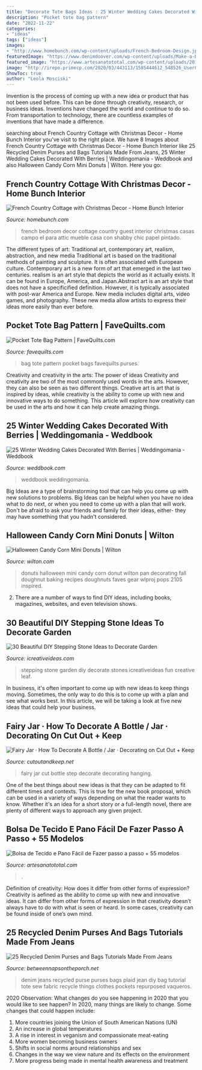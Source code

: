 ```yaml
---
title: "Decorate Tote Bags Ideas : 25 Winter Wedding Cakes Decorated With Berries"
description: "Pocket tote bag pattern"
date: "2022-11-22"
categories:
- "ideas"
tags: ["ideas"]
images:
- "http://www.homebunch.com/wp-content/uploads/French-Bedroom-Design.jpg"
featuredImage: "https://www.denimdoover.com/wp-content/uploads/Make-a-Denim-Plaid-Purse-From-Recycled-Jeans.jpg"
featured_image: "https://www.artesanatototal.com/wp-content/uploads/2017/10/bolsa-tecido-costurar5.jpg"
image: "http://irepo.primecp.com/2020/03/443113/1585444612_548526_UserCommentImage_ID-3637900.jpg?v=3637900"
ShowToc: true
author: "Leola Mosciski"
---
```



Invention is the process of coming up with a new idea or product that has not been used before. This can be done through creativity, research, or business ideas. Inventions have changed the world and continue to do so. From transportation to technology, there are countless examples of inventions that have made a difference.

	

		
searching about French Country Cottage with Christmas Decor - Home Bunch Interior you've visit to the right place. We have 8 Images about French Country Cottage with Christmas Decor - Home Bunch Interior like 25 Recycled Denim Purses and Bags Tutorials Made From Jeans, 25 Winter Wedding Cakes Decorated With Berries | Weddingomania - Weddbook and also Halloween Candy Corn Mini Donuts | Wilton. Here you go:
		
    
## French Country Cottage With Christmas Decor - Home Bunch Interior

<img loading=lazy src="http://www.homebunch.com/wp-content/uploads/French-Bedroom-Design.jpg" onerror="this.onerror=null;this.src='https://tse4.mm.bing.net/th?id=OIP.7H5TrRCrvcV3qdLmcsQi5wHaKx&amp;pid=15.1';" alt="French Country Cottage with Christmas Decor - Home Bunch Interior">

_Source: homebunch.com_

>french bedroom decor cottage country guest interior christmas casas campo el para attic mueble casa con shabby chic papel pintado. 

	

The different types of art: Traditional art, contemporary art, realism, abstraction, and new media
Traditional art is based on the traditional methods of painting and sculpture. It is often associated with European culture. Contemporary art is a new form of art that emerged in the last two centuries. realism is an art style that depicts the world as it actually exists. It can be found in Europe, America, and Japan.Abstract art is an art style that does not have a specificified definition. However, it is typically associated with post-war America and Europe. New media includes digital arts, video games, and photography. These new media allow artists to express their ideas more easily than ever before.

    
## Pocket Tote Bag Pattern | FaveQuilts.com

<img loading=lazy src="http://irepo.primecp.com/2020/03/443113/1585444612_548526_UserCommentImage_ID-3637900.jpg?v=3637900" onerror="this.onerror=null;this.src='https://tse3.mm.bing.net/th?id=OIP.K5W2-SuOJdQg2ESGaNzJXgHaLG&amp;pid=15.1';" alt="Pocket Tote Bag Pattern | FaveQuilts.com">

_Source: favequilts.com_

>bag tote pattern pocket bags favequilts purses. 

	

Creativity and creativity in the arts: The power of ideas
Creativity and creativity are two of the most commonly used words in the arts. However, they can also be seen as two different things. Creative art is art that is inspired by ideas, while creativity is the ability to come up with new and innovative ways to do something. This article will explore how creativity can be used in the arts and how it can help create amazing things.

    
## 25 Winter Wedding Cakes Decorated With Berries | Weddingomania - Weddbook

<img loading=lazy src="http://s3.weddbook.com/t1/2/4/1/2413239/25-winter-wedding-cakes-decorated-with-berries-weddingomania.jpg" onerror="this.onerror=null;this.src='https://tse3.mm.bing.net/th?id=OIP.fegUnqSrgoj0gFLIzE1OawHaKz&amp;pid=15.1';" alt="25 Winter Wedding Cakes Decorated With Berries | Weddingomania - Weddbook">

_Source: weddbook.com_

>weddbook weddingomania. 

	

Big Ideas are a type of brainstorming tool that can help you come up with new solutions to problems. Big Ideas can be helpful when you have no idea what to do next, or when you need to come up with a plan that will work. Don't be afraid to ask your friends and family for their ideas, either- they may have something that you hadn't considered.

    
## Halloween Candy Corn Mini Donuts | Wilton

<img loading=lazy src="https://www.wilton.com/dw/image/v2/AAWA_PRD/on/demandware.static/-/Sites-wilton-project-master/default/dw22358e84/images/project/WLPROJ-7746/HaDo8105-05.jpg?sw=1440&amp;sh=750&amp;sm=fit" onerror="this.onerror=null;this.src='https://tse4.mm.bing.net/th?id=OIP.Ix6kvj83wg8hcMvGKHP3SgHaHa&amp;pid=15.1';" alt="Halloween Candy Corn Mini Donuts | Wilton">

_Source: wilton.com_

>donuts halloween mini candy corn donut wilton pan decorating fall doughnut baking recipes doughnuts faves gear wlproj pops 2105 inspired. 

	

2. There are a number of ways to find DIY ideas, including books, magazines, websites, and even television shows.

    
## 30 Beautiful DIY Stepping Stone Ideas To Decorate Garden

<img loading=lazy src="http://www.icreativeideas.com/wp-content/uploads/2014/04/30BeautifulDIYSteppingStoneIdeastoDecorateYourGarden4.jpg?ae727b" onerror="this.onerror=null;this.src='https://tse3.mm.bing.net/th?id=OIP.5zt9JpjPY7cfh-5TYJkF4gHaF4&amp;pid=15.1';" alt="30 Beautiful DIY Stepping Stone Ideas to Decorate Garden">

_Source: icreativeideas.com_

>stepping stone garden diy decorate stones icreativeideas fun creative leaf. 

	

In business, it's often important to come up with new ideas to keep things moving. Sometimes, the only way to do this is to come up with a plan and see what works best. In this article, we will be taking a look at five new ideas that could help your business.

    
## Fairy Jar · How To Decorate A Bottle / Jar · Decorating On Cut Out + Keep

<img loading=lazy src="http://images.coplusk.net/project_images/162236/image/full_Untitled.jpg" onerror="this.onerror=null;this.src='https://tse3.mm.bing.net/th?id=OIP.D3ItEGTfpTRm5wVW1CbhQQAAAA&amp;pid=15.1';" alt="Fairy Jar · How To Decorate A Bottle / Jar · Decorating on Cut Out + Keep">

_Source: cutoutandkeep.net_

>fairy jar cut bottle step decorate decorating hanging. 

	

One of the best things about new ideas is that they can be adapted to fit different times and contexts. This is true for the new book proposal, which can be used in a variety of ways depending on what the reader wants to know. Whether it's an idea for a short story or a full-length novel, there are plenty of different ways to approach any given project.

    
## Bolsa De Tecido E Pano Fácil De Fazer Passo A Passo + 55 Modelos

<img loading=lazy src="https://www.artesanatototal.com/wp-content/uploads/2017/10/bolsa-tecido-costurar5.jpg" onerror="this.onerror=null;this.src='https://tse4.mm.bing.net/th?id=OIP.ST4Uyi10E-OEanKCc5HvHgHaLH&amp;pid=15.1';" alt="Bolsa de Tecido e Pano Fácil de Fazer passo a passo + 55 modelos">

_Source: artesanatototal.com_

>. 

	

Definition of creativity: How does it differ from other forms of expression?
Creativity is aefined as the ability to come up with new and innovative ideas. It can differ from other forms of expression in that creativity doesn’t always have to do with what is seen or heard. In some cases, creativity can be found inside of one’s own mind.

    
## 25 Recycled Denim Purses And Bags Tutorials Made From Jeans

<img loading=lazy src="https://www.denimdoover.com/wp-content/uploads/Make-a-Denim-Plaid-Purse-From-Recycled-Jeans.jpg" onerror="this.onerror=null;this.src='https://tse2.mm.bing.net/th?id=OIP.7h1JyA-_KXDvlF9Ot3JBqwHaIN&amp;pid=15.1';" alt="25 Recycled Denim Purses and Bags Tutorials Made From Jeans">

_Source: betweennapsontheporch.net_

>denim jeans recycled purse purses bags plaid jean diy bag tutorial tote sew fabric recycle things clothes pockets repurposed vaqueros. 

	

2020 Observation: What changes do you see happening in 2020 that you would like to see happen?
In 2020, many things are likely to change. Some changes that could happen include:
1. More countries joining the Union of South American Nations (UN) 
2. An increase in global temperatures 
3. A rise in interest in veganism and compassionate meat-eating 
4. More women becoming business owners 
5. Shifts in social norms around relationships and sex 
6. Changes in the way we view nature and its effects on the environment 
7. More progress being made in mental health awareness and treatment 

